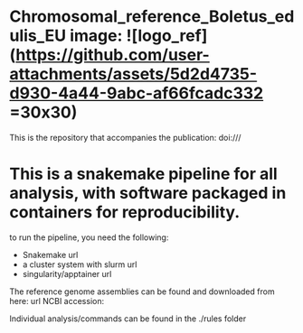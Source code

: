 # Chromosomal_reference_Boletus_edulis_EU image: ![logo_ref](https://github.com/user-attachments/assets/5d2d4735-d930-4a44-9abc-af66fcadc332 =30x30)


This is the repository that accompanies the publication: doi:///

# This is a snakemake pipeline for all analysis, with software packaged in containers for reproducibility.
to run the pipeline, you need the following:
- Snakemake url
- a cluster system with slurm url
- singularity/apptainer url

The reference genome assemblies can be found and downloaded from here: url NCBI accession: 

Individual analysis/commands can be found in the ./rules folder
